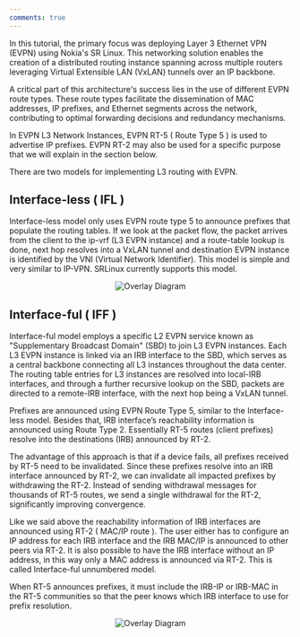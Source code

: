 ```yaml
---
comments: true
---
```


<script type="text/javascript" src="https://cdn.jsdelivr.net/gh/hellt/drawio-js@main/embed2.js" async></script>

In this tutorial, the primary focus was deploying Layer 3 Ethernet VPN (EVPN) using Nokia's SR Linux. This networking solution enables the creation of a distributed routing instance spanning across multiple routers leveraging Virtual Extensible LAN (VxLAN) tunnels over an IP backbone.

A critical part of this architecture's success lies in the use of different EVPN route types. These route types facilitate the dissemination of MAC addresses, IP prefixes, and Ethernet segments across the network, contributing to optimal forwarding decisions and redundancy mechanisms. 

In EVPN L3 Network Instances, EVPN RT-5 ( Route Type 5 ) is used to advertise IP prefixes. EVPN RT-2 may also be used for a specific purpose that we will explain in the section below.

There are two models for implementing L3 routing with EVPN.

## Interface-less ( IFL )
Interface-less model only uses EVPN route type 5 to announce prefixes that populate the routing tables. If we look at the packet flow, the packet arrives from the client to the ip-vrf (L3 EVPN instance) and a route-table lookup is done, next hop resolves into a VxLAN tunnel and destination EVPN instance is identified by the VNI (Virtual Network Identifier). This model is simple and very similar to IP-VPN. SRLinux currently supports this model.

<p align="center">
  <img src="https://raw.githubusercontent.com/srl-labs/srl-l3evpn-tutorial-lab/main/images/ip-vrf-wo-pece.png" alt="Overlay Diagram">
</p>


## Interface-ful ( IFF )
Interface-ful model employs a specific L2 EVPN service known as "Supplementary Broadcast Domain" (SBD) to join L3 EVPN instances. Each L3 EVPN instance is linked via an IRB interface to the SBD, which serves as a central backbone connecting all L3 instances throughout the data center. The routing table entries for L3 instances are resolved into local-IRB interfaces, and through a further recursive lookup on the SBD, packets are directed to a remote-IRB interface, with the next hop being a VxLAN tunnel.

Prefixes are announced using EVPN Route Type 5, similar to the Interface-less model. Besides that, IRB interface’s reachability information is announced using Route Type 2. Essentially RT-5 routes (client prefixes) resolve into the destinations (IRB) announced by RT-2.

The advantage of this approach is that if a device fails, all prefixes received by RT-5 need to be invalidated. Since these prefixes resolve into an IRB interface announced by RT-2, we can invalidate all impacted prefixes by withdrawing the RT-2. Instead of sending withdrawal messages for thousands of RT-5 routes, we send a single withdrawal for the RT-2, significantly improving convergence.

Like we said above the reachability information of IRB interfaces are announced using RT-2 ( MAC/IP route ).
The user either has to configure an IP address for each IRB interface and the IRB MAC/IP is announced to other peers via RT-2.
It is also possible to have the IRB interface without an IP address, in this way only a MAC address is announced via RT-2. This is called Interface-ful unnumbered model.

When RT-5 announces prefixes, it must include the IRB-IP or IRB-MAC in the RT-5 communities so that the peer knows which IRB interface to use for prefix resolution.

<p align="center">
  <img src="https://raw.githubusercontent.com/srl-labs/srl-l3evpn-tutorial-lab/main/images/IFF.png" alt="Overlay Diagram">
</p>